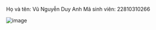 Họ và tên: Vũ Nguyễn Duy Anh
Mã sinh viên: 22810310266

![image](https://github.com/user-attachments/assets/1eb32074-fa97-4ece-9fca-9fd2b9e9f4c9)
